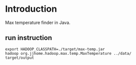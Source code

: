 # Introduction

Max temperature finder in Java.

## run instruction

    export HADOOP_CLASSPATH=./target/max-temp.jar
    hadoop org.jjhome.hadoop.max.temp.MaxTemperature ../data/ target/output
